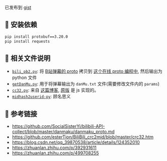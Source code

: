 已发布到 [gist](https://gist.github.com/Linhieng/e94283ab1fd0fba96b96bf02b61e42c6)

## 🍕 安装依赖

```bash
pip install protobuf==3.20.0
pip install requests
```

## 🍕 相关文件说明

- [`bili_pb2.py`](https://gist.github.com/Linhieng/e94283ab1fd0fba96b96bf02b61e42c6#file-bili_pb2-py): 将 [B站弹幕的 proto](https://raw.githubusercontent.com/SocialSisterYi/bilibili-API-collect/bb437d2012e6291b38c78d42755db9d836d4975f/grpc_api/bilibili/community/service/dm/v1/dm.proto) 拷贝到 [这个在线 proto 编程中](https://protogen.marcgravell.com/#), 然后输出为 python 文件
- [`getDanMu.py`](https://gist.github.com/Linhieng/e94283ab1fd0fba96b96bf02b61e42c6#file-getdanmu-py): 用于将弹幕输出为 `danMu.txt` 文件(需要修改文件内的 `params`)
- [`cc32.py`](https://gist.github.com/Linhieng/e94283ab1fd0fba96b96bf02b61e42c6#file-crc32-py): 来自 [这篇博客](https://zhuanlan.zhihu.com/p/499708255#:~:text=%E4%B8%8B%E8%BD%BD%E5%B9%B6%E8%A7%A3%E6%9E%90%E5%BC%B9%E5%B9%95%E7%9A%84%E4%BB%A3%E7%90%86%E4%BB%A3%E7%A0%81%E5%A6%82%E4%B8%8B), [原版](https://github.com/esterTion/BiliBili_crc2mid/blob/master/crc32.htm) 是 js 实现的。
- [`midhash2userid-py`](https://gist.github.com/Linhieng/e94283ab1fd0fba96b96bf02b61e42c6#file-midhash2userid-py): 顾名思义

## 🍕 参考链接

- https://github.com/SocialSisterYi/bilibili-API-collect/blob/master/danmaku/danmaku_proto.md
- https://github.com/esterTion/BiliBili_crc2mid/blob/master/crc32.htm
- https://blog.csdn.net/qq_39870538/article/details/124352010
- https://zhuanlan.zhihu.com/p/392931611
- https://zhuanlan.zhihu.com/p/499708255
